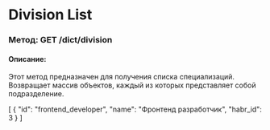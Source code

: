 # Division List

### Метод: GET /dict/division
#### Описание:
Этот метод предназначен для получения списка специализаций. Возвращает массив объектов, каждый из которых представляет собой подразделение.

<api-endpoint openapi-path="../openapi.json" endpoint="/dict/division" method="get">
<response type="200">
<sample>
[
  {
    "id": "frontend_developer",
    "name": "Фронтенд разработчик",
    "habr_id": 3
  }
]
</sample>
</response>
</api-endpoint>